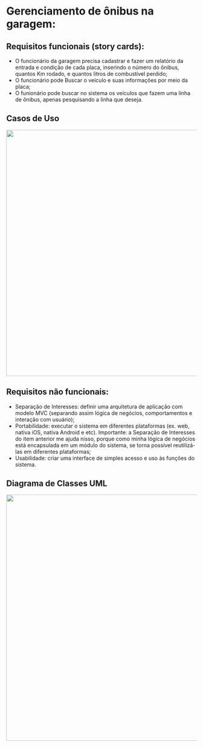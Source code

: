 # Gerenciamento de ônibus na garagem:
 ## Requisitos funcionais (story cards):
 -	O funcionário da garagem precisa cadastrar e fazer um relatório da entrada e condição de cada placa, inserindo o número do ônibus, quantos Km rodado, e quantos litros de combustível perdido; 
 -	O funcionário pode Buscar o veículo e suas informações por meio da placa;
 -	O funionário pode buscar no sistema os veículos que fazem uma linha de ônibus, apenas pesquisando a linha que deseja. 

## Casos de Uso
<div align="center">
<img src="https://user-images.githubusercontent.com/100934496/204062100-cf40cee5-78d8-4dd7-b5fc-a6baa5b2b680.jpeg" width='650px'/>
</div>



## Requisitos não funcionais:
- Separação de Interesses: definir uma arquitetura de aplicação com modelo MVC (separando assim lógica de negócios, comportamentos e interação com usuário);
- Portabilidade: executar o sistema em diferentes plataformas (ex. web, nativa iOS, nativa Android e etc). Importante: a Separação de Interesses do item anterior me ajuda nisso, porque como minha lógica de negócios está encapsulada em um módulo do sistema, se torna possível reutilizá-las em diferentes plataformas;
- Usabilidade: criar uma interface de simples acesso e uso às funções do sistema.

## Diagrama de Classes UML
<div align="center">
<img src="https://user-images.githubusercontent.com/100934496/204060887-000aeb85-259a-496f-8699-80b06a6d94c2.jpeg" width='650px'/>
</div>
